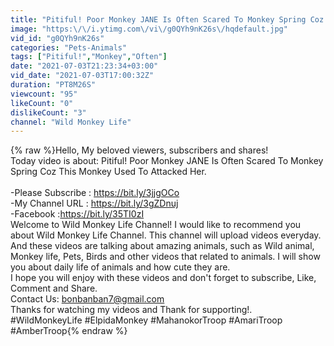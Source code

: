 ```yaml
---
title: "Pitiful! Poor Monkey JANE Is Often Scared To Monkey Spring Coz This Monkey Used To Attacked Her."
image: "https:\/\/i.ytimg.com\/vi\/g0QYh9nK26s\/hqdefault.jpg"
vid_id: "g0QYh9nK26s"
categories: "Pets-Animals"
tags: ["Pitiful!","Monkey","Often"]
date: "2021-07-03T21:23:34+03:00"
vid_date: "2021-07-03T17:00:32Z"
duration: "PT8M26S"
viewcount: "95"
likeCount: "0"
dislikeCount: "3"
channel: "Wild Monkey Life"
---
```

{% raw %}Hello, My beloved viewers, subscribers and shares!<br />Today video is about: Pitiful! Poor Monkey JANE Is Often Scared To Monkey Spring Coz This Monkey Used To Attacked Her.<br /><br />-Please Subscribe  : <a rel="nofollow" target="blank" href="https://bit.ly/3jjgOCo">https://bit.ly/3jjgOCo</a><br />-My Channel URL    : <a rel="nofollow" target="blank" href="https://bit.ly/3gZDnuj">https://bit.ly/3gZDnuj</a><br />-Facebook                :<a rel="nofollow" target="blank" href="https://bit.ly/35TI0zI">https://bit.ly/35TI0zI</a><br />Welcome to Wild Monkey Life Channel! I would like to recommend you about Wild Monkey Life Channel. This channel will upload videos everyday. And these videos are talking about amazing animals, such as Wild animal, Monkey life, Pets, Birds and other videos that related to animals. I will show you about daily life of animals and how cute they are.<br />I hope you will enjoy with these videos and don't forget to subscribe, Like, Comment and Share.<br />Contact Us: bonbanban7@gmail.com<br />Thanks for watching my videos and Thank for supporting!.<br />#WildMonkeyLife #ElpidaMonkey #MahanokorTroop #AmariTroop #AmberTroop{% endraw %}
